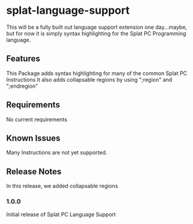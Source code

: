 # splat-language-support

This will be a fully built out language support extension one day...maybe, but for now it is simply syntax highlighting for the Splat PC Programming language.

## Features

This Package adds syntax highlighting for many of the common Splat PC Instructions
It also adds collapsable regions by using ";region" and ";endregion"

## Requirements

No current requirements

## Known Issues

Many Instructions are not yet supported.

## Release Notes

In this release, we added collapsable regions

### 1.0.0

Initial release of Splat PC Language Support
